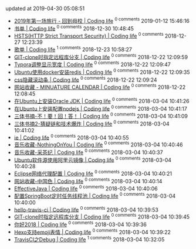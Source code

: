 updated at 2019-04-30 05:08:51
- [2019年第一场旅行 - 回到母校 | Coding life](https://github.com/jwenjian/jwenjian.github.io/issues/26)  <sup>0 comments</sup>   2019-01-12 15:46:16 
- [书单 | Coding life](https://github.com/jwenjian/jwenjian.github.io/issues/25)  <sup>0 comments</sup>   2018-12-30 10:48:45 
- [HSTS(HTTP Strict Transport Security) | Coding life](https://github.com/jwenjian/jwenjian.github.io/issues/24)  <sup>0 comments</sup>   2018-12-27 12:23:39 
- [歌单 | Coding life](https://github.com/jwenjian/jwenjian.github.io/issues/23)  <sup>1 comments</sup>   2018-12-23 10:58:27 
- [GIT-clone时指定远程库分支 | Coding life](https://github.com/jwenjian/jwenjian.github.io/issues/22)  <sup>0 comments</sup>   2018-12-22 12:09:59 
- [Typora调整显示宽度 | Coding life](https://github.com/jwenjian/jwenjian.github.io/issues/21)  <sup>0 comments</sup>   2018-12-22 12:09:47 
- [Ubuntu使用docker安装redis | Coding life](https://github.com/jwenjian/jwenjian.github.io/issues/20)  <sup>0 comments</sup>   2018-12-22 12:09:35 
- [css隐藏滚动条 | Coding life](https://github.com/jwenjian/jwenjian.github.io/issues/19)  <sup>0 comments</sup>   2018-12-22 12:09:24 
- [网站收藏 - MINUATURE CALENDAR | Coding life](https://github.com/jwenjian/jwenjian.github.io/issues/18)  <sup>0 comments</sup>   2018-12-22 12:08:45 
- [在Ubuntu上安装Oracle JDK | Coding life](https://github.com/jwenjian/jwenjian.github.io/issues/17)  <sup>0 comments</sup>   2018-03-04 10:41:26 
- [在Ubuntu上安装配置nodejs | Coding life](https://github.com/jwenjian/jwenjian.github.io/issues/16)  <sup>0 comments</sup>   2018-03-04 10:41:17 
- [三体书摘-不！要！回！答！ | Coding life](https://github.com/jwenjian/jwenjian.github.io/issues/15)  <sup>0 comments</sup>   2018-03-04 10:41:09 
- [三体书摘2-猜疑链和技术爆炸 | Coding life](https://github.com/jwenjian/jwenjian.github.io/issues/14)  <sup>0 comments</sup>   2018-03-04 10:41:02 
- [ie | Coding life](https://github.com/jwenjian/jwenjian.github.io/issues/13)  <sup>0 comments</sup>   2018-03-04 10:40:55 
- [音乐收藏-NothingOnYou | Coding life](https://github.com/jwenjian/jwenjian.github.io/issues/12)  <sup>0 comments</sup>   2018-03-04 10:40:46 
- [音乐收藏-采茶纪 | Coding life](https://github.com/jwenjian/jwenjian.github.io/issues/11)  <sup>0 comments</sup>   2018-03-04 10:40:37 
- [Ubuntu软件源使用阿里云镜像 | Coding life](https://github.com/jwenjian/jwenjian.github.io/issues/10)  <sup>0 comments</sup>   2018-03-04 10:40:28 
- [Eclipse网络代理配置 | Coding life](https://github.com/jwenjian/jwenjian.github.io/issues/9)  <sup>0 comments</sup>   2018-03-04 10:40:21 
- [网站收藏-中国色 | Coding life](https://github.com/jwenjian/jwenjian.github.io/issues/8)  <sup>0 comments</sup>   2018-03-04 10:40:14 
- [EffectiveJava | Coding life](https://github.com/jwenjian/jwenjian.github.io/issues/7)  <sup>0 comments</sup>   2018-03-04 10:40:06 
- [配置SpringBoot定时任务线程池 | Coding life](https://github.com/jwenjian/jwenjian.github.io/issues/6)  <sup>0 comments</sup>   2018-03-04 10:40:00 
- [hello-travis-ci | Coding life](https://github.com/jwenjian/jwenjian.github.io/issues/5)  <sup>0 comments</sup>   2018-03-04 10:39:53 
- [GIT-clone时指定远程库分支 | Coding life](https://github.com/jwenjian/jwenjian.github.io/issues/4)  <sup>0 comments</sup>   2018-03-04 10:39:45 
- [你好2018 | Coding life](https://github.com/jwenjian/jwenjian.github.io/issues/3)  <sup>0 comments</sup>   2018-03-04 10:39:36 
- [Hexo支持emoji表情 | Coding life](https://github.com/jwenjian/jwenjian.github.io/issues/2)  <sup>0 comments</sup>   2018-03-04 10:39:22 
- [TravisCI之Debug | Coding life](https://github.com/jwenjian/jwenjian.github.io/issues/1)  <sup>1 comments</sup>   2018-03-04 10:32:05 
